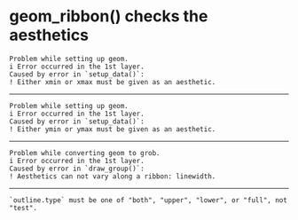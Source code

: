 # geom_ribbon() checks the aesthetics

    Problem while setting up geom.
    i Error occurred in the 1st layer.
    Caused by error in `setup_data()`:
    ! Either xmin or xmax must be given as an aesthetic.

---

    Problem while setting up geom.
    i Error occurred in the 1st layer.
    Caused by error in `setup_data()`:
    ! Either ymin or ymax must be given as an aesthetic.

---

    Problem while converting geom to grob.
    i Error occurred in the 1st layer.
    Caused by error in `draw_group()`:
    ! Aesthetics can not vary along a ribbon: linewidth.

---

    `outline.type` must be one of "both", "upper", "lower", or "full", not "test".

